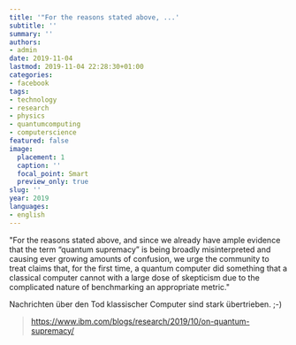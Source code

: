 ```yaml
---
title: '"For the reasons stated above, ...'
subtitle: ''
summary: ''
authors:
- admin
date: 2019-11-04
lastmod: 2019-11-04 22:28:30+01:00
categories:
- facebook
tags:
- technology
- research
- physics
- quantumcomputing
- computerscience
featured: false
image:
  placement: 1
  caption: ''
  focal_point: Smart
  preview_only: true
slug: ''
year: 2019
languages:
- english
---
```


"For the reasons stated above, and since we already have ample evidence that the term “quantum supremacy” is being broadly misinterpreted and causing ever growing amounts of confusion, we urge the community to treat claims that, for the first time, a quantum computer did something that a classical computer cannot with a large dose of skepticism due to the complicated nature of benchmarking an appropriate metric."

Nachrichten über den Tod klassischer Computer sind stark übertrieben. ;-)
> https://www.ibm.com/blogs/research/2019/10/on-quantum-supremacy/